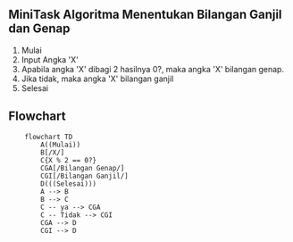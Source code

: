 ## MiniTask Algoritma Menentukan Bilangan Ganjil dan Genap

1. Mulai
2. Input Angka 'X'
3. Apabila angka 'X' dibagi 2 hasilnya 0?, maka angka 'X' bilangan genap.
4. Jika tidak, maka angka 'X' bilangan ganjil
5. Selesai

## Flowchart
```mermaid
    flowchart TD
        A((Mulai))
        B[/X/]
        C{X % 2 == 0?}
        CGA[/Bilangan Genap/]
        CGI[/Bilangan Ganjil/]
        D(((Selesai)))
        A --> B
        B --> C
        C -- ya --> CGA
        C -- Tidak --> CGI
        CGA --> D
        CGI --> D
```
